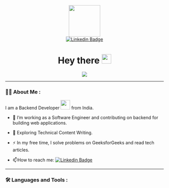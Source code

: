 <!-- Header Section -->
<div id="header" align="center">
  <img src="https://media.giphy.com/media/bGgsc5mWoryfgKBx1u/giphy.gif" width="100"/>
  <div id="badges">
    <a href="https://www.linkedin.com/in/nishant-sharma-35755b102/">
      <img src="https://shields.io/badge/LinkedIn-blue?logo=linkedin&logoColor=white&style=for-the-badge" alt="Linkedin Badge" />
    </a>
  </div>
  <img src="https://komarev.com/ghpvc/?username=nishaantsharma&style=flat-square&color=blue" alt=""/>
  <h1>
  Hey there
  <img src="https://media.giphy.com/media/hvRJCLFzcasrR4ia7z/giphy.gif" width="30px"/>
</h1>
</div>
<!-- Main Section  -->
<div align="center">
<img src="https://media.giphy.com/media/3oKIPn3b0I6yEwk8VO/giphy.gif" />
</div>
<hr/>


### :man_technologist: About Me :
I am a Backend Developer <img src="https://media.giphy.com/media/WUlplcMpOCEmTGBtBW/giphy.gif" width="30"> from India.

- :telescope: I’m working as a Software Engineer and contributing on backend for building web applications.

- :seedling: Exploring Technical Content Writing.

- :zap: In my free time, I solve problems on GeeksforGeeks and read tech articles.

- :mailbox:How to reach me: [![Linkedin Badge](https://img.shields.io/badge/LinkedIn-blue?style=flat&logo=Linkedin&logoColor=white)]([your-linkedin-url](https://www.linkedin.com/in/nishant-sharma-35755b102))

<hr/>

### :hammer_and_wrench: Languages and Tools :
